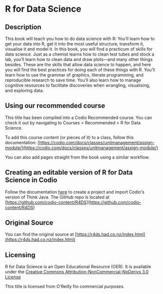 # R for Data Science

## Description
This book will teach you how to do data science with R: You’ll learn how to get your data into R, get it into the most useful structure, transform it, visualise it and model it. In this book, you will find a practicum of skills for data science. Just as a chemist learns how to clean test tubes and stock a lab, you’ll learn how to clean data and draw plots—and many other things besides. These are the skills that allow data science to happen, and here you will find the best practices for doing each of these things with R. You’ll learn how to use the grammar of graphics, literate programming, and reproducible research to save time. You’ll also learn how to manage cognitive resources to facilitate discoveries when wrangling, visualising, and exploring data.

## Using our recommended course
This title has been compiled into a Codio Recommended course. You can check it out by navigating to Courses > Recommended > R for Data Science.

To add this course content (or pieces of it) to a class, follow this documentation: [https://codio.com/docs/classes/unitmanagement/assign-module/](https://codio.com/docs/classes/unitmanagement/assign-module/)

You can also add pages straight from the book using a similar workflow.

## Creating an editable version of R for Data Science in Codio
Follow the documentation [here](https://codio.com/docs/project/creating/) to create a project and import Codio's version of Think Java. The GitHub repo is located at [https://github.com/codio-content/R4DS](https://github.com/codio-content/R4DS)

## Original Source
You can find the original source at [https://r4ds.had.co.nz/index.html](https://r4ds.had.co.nz/index.html)

## Licensing 
R for Data Science is an Open Educational Resource (OER). It is available under the [Creative Commons Attribution-NonCommercial-NoDerivs 3.0 License](https://creativecommons.org/licenses/by-nc-nd/3.0/us/)

This title is licensed from O'Reilly fro commercial purposes.